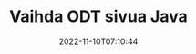 ---
############################# Static ############################
layout: "auto-gen-merger"
date: 2022-11-10T07:10:44
draft: false
otherformats: otp ott pdf pps ppsx ppt pptx rtf tex vdx vsdm vsdx vssm vssx vstm vstx

############################# Head ############################
head_title: "Vaihda ja vaihda ODT sivua Java"
head_description: "Vaihda ja vaihda kahden sivun paikkoja ODT-tiedostossa Java:ssa käyttämällä asiakirjojen yhdistämissovellusliittymää."

############################# Header ############################
title: "Vaihda ODT sivua Java"
description: "Vaihda ODT-sivut muutamalla rivillä Java-koodia."
bg_image: "https://cms.admin.containerize.com/templates/aspose/App_Themes/V3/images/bg/header1.png"
bg_overlay: false
button:
    enable: true
    icon: "fas fa-arrow-down"
    label: "Lataa ilmainen kokeiluversio"
    link: "https://downloads.groupdocs.com/merger/java"

############################# SubMenu ############################
submenu:
    enable: true

    left:
        img_alt: "GroupDocs.Merger for Java"
        image: "https://cms.admin.containerize.com/templates/groupdocs/images/product-logos/90x90-noborder/groupdocs-merger-java.png"
        product: "GroupDocs.Merger"
        platform: "Java"

    middle:
        button:

            # button loop
            - link: "https://apireference.groupdocs.com/merger/java"
              text: "API-viite"

            # button loop
            - link: "https://github.com/groupdocs-merger"
              text: "Esimerkkejä koodista"

            # button loop
            - link: "https://products.groupdocs.app/merger/family"
              text: "Live-demoja"

            # button loop
            - link: "https://purchase.groupdocs.com/pricing/merger/java"
              text: "Hinnoittelu"

    right:
        link_download: "https://downloads.groupdocs.com/merger"
        link_learn: "https://docs.groupdocs.com/merger/java"
        link_buy: "https://purchase.groupdocs.com"

############################# About ############################
about:
    enable: true
    title: "Tietoja GroupDocs.Merger for Java API:sta"
    content: |
        [GroupDocs.Merger for Java](/fi/merger/java/) tarjoaa yksinkertaisen ratkaisun turvallisesti yhdistää ja jakaa useiden dokumenttimuotojen välillä, mukaan lukien PDF, Microsoft Office (Word, Excel, PowerPoint , OneNote), OpenDocument, HTML, kuvat ja monet muut Java-sovelluksissa. Lisäämällä vain muutaman rivin koodia voit suorittaa useita dokumenttitoimintoja, kuten siirtää, poistaa, kiertää, vaihtaa, purkaa tai muuttaa asiakirjan sivujen suuntaa. Asiakirjojen yhdistämissovellusliittymä tukee myös asiakirjasivujen esikatselua kuvana asiakirjan rakenteen, muotoilun ja sivun sisällön analysoimiseksi.
        
        GroupDocs.Merger API on oikea valinta yritysratkaisuille, jotka tarvitsevat tiedostosivujen vaihtoominaisuuksia. Näitä sovellusliittymiä tuetaan hyvin kaikissa tärkeimmissä käyttöjärjestelmissä ja alustoissa, mukaan lukien J2SE 7.0 (1.7), J2SE 8.0 (1.8), Java 10.

############################# Steps ############################
steps:
    enable: true
    title_left: "Vaihda ODT tiedostosivua tuotteessa Java"
    content_left: |
        [GroupDocs.Merger for Java](/fi/merger/java/) tekee Java-kehittäjien helpoksi vaihtaa sivuja ODT-tiedoston sisällä muutaman helpon vaiheen avulla .
        
        * Alusta **SwapOptions** määrittääksesi vaihdettavat sivunumerot.
        * Luo uusi esiintymä **Merger** ja anna lähdedokumentin polku rakentajaparametriksi.
        * Soita **swapPages** ja välitä **SwapOptions**-objekti.
        * Soita **Save** ja määritä tiedostopolku tuloksena olevan asiakirjan tallentamiseksi.

    title_right: "Laitteistovaatimukset"
    content_right: |
        GroupDocs.Merger for Java API-liittymiä tuetaan kaikilla tärkeimmillä alustoilla ja käyttöjärjestelmillä. Ennen kuin suoritat alla olevan koodin, varmista, että sinulla on seuraavat edellytykset asennettuna järjestelmääsi.

        * Käyttöjärjestelmät: Microsoft Windows, Linux, MacOS
        * Kehitysympäristöt: NetBeans, IntelliJ IDEA, Eclipse
        * Kehykset: J2SE 7.0 (1.7), J2SE 8.0 (1.8), Java 10
        * Lataa tuotteen GroupDocs.Merger for Java uusin versio osoitteesta [Maven](https://repository.groupdocs.com/webapp/#/artifacts/browse/tree/General/repo/com/groupdocs/groupdocs-merger)
         
    code: |
     {{% merger/additional-styles %}}
     {{< merger/code-merger title="Kuinka vaihtaa ODT tiedostosivua käyttämällä Java esimerkkikoodia">}}

        ```java    
        // Vaihda ODT tiedostosivua GroupDocs.Merger API:lla
        int pageNumber1 = 6;
        int pageNumber2 = 1;

        // Alusta SwapOptions-luokka määrittääksesi vaihdettavat sivunumerot
        SwapOptions swapOptions = new SwapOptions(pageNumber2, pageNumber1);

        // Toteuta yhdistäminen syötteellä ODT
        Merger merger = new Merger("input.odt");

        // Kutsu SwapPages-metodi ja välitä SwapOptions-objekti sille
        merger.swapPages(swapOptions);
    
        // Soita Tallenna-menetelmä ja anna haluttu tiedostopolku tulosteen tallentamiseksi
        merger.save("output.odt");
        ```
     {{< /merger/code-merger >}}

############################# Demos ############################
demos:
    enable: true
    title: "Live-esittelyt - Vaihda ODT tiedostosivua verkossa"
    content: |
       Vaihda ODT tiedostosivua heti käymällä [GroupDocs.Merger Live Demos](https://products.groupdocs.app/splitter/swap-pages/odt) -sivustolla.
       Live-demolla on seuraavat edut.
        
############################# About Formats ############################
about_formats:
    enable: true

############################# More Formats ############################
more_formats:
    enable: true
    title: "Vaihda muiden tiedostomuotojen sivuja"
    content: |
        Java dokumentoi yhdistämis- ja split-sovellusliittymän tiedostomuodoille ja kuville. Vaihda joitain suosittuja tiedostomuotoja alla kuvatulla tavalla.

############################# Back to top ###############################
back_to_top:
    enable: true
---